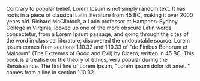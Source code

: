 Contrary to popular belief, Lorem Ipsum is not simply random text.
 It has roots in a piece of classical Latin literature from 45 BC, making it over 2000 years old.
  Richard McClintock, a Latin professor at Hampden-Sydney College in Virginia, looked up one of the more obscure Latin words, 
  consectetur, from a Lorem Ipsum passage, and going through the cites of the word in classical literature, discovered the undoubtable source. 
  Lorem Ipsum comes from sections 1.10.32 and 1.10.33 of "de Finibus Bonorum et Malorum" (The Extremes of Good and Evil) by Cicero, written in 45 BC.
   This book is a treatise on the theory of ethics, very popular during the Renaissance. The first line of Lorem Ipsum,
 "Lorem ipsum dolor sit amet..", comes from a line in section 1.10.32.